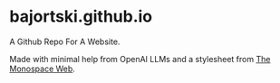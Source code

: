 # bajortski.github.io
A Github Repo For A Website.

Made with minimal help from OpenAI LLMs and a stylesheet from [The Monospace Web](https://owickstrom.github.io/the-monospace-web/).